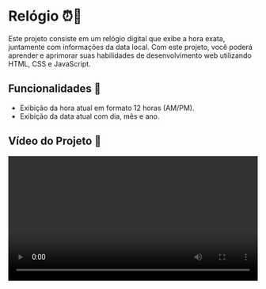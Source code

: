 # Relógio ⏰📅

Este projeto consiste em um relógio digital que exibe a hora exata, juntamente com informações da data local. Com este projeto, você poderá aprender e aprimorar suas habilidades de desenvolvimento web utilizando HTML, CSS e JavaScript.

## Funcionalidades 🎯

* Exibição da hora atual em formato 12 horas (AM/PM).
* Exibição da data atual com dia, mês e ano.

## Vídeo do Projeto 🎥
<video width="100%" height="auto" controls>
  <source src="assets/img/video.mp4" type="video/mp4">
</video>
